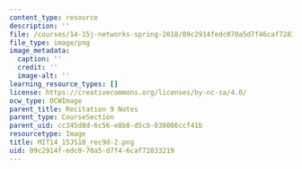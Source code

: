 ```yaml
---
content_type: resource
description: ''
file: /courses/14-15j-networks-spring-2018/09c2914fedc070a5d7f46caf72833219_MIT14_15JS18_rec9d-2.png
file_type: image/png
image_metadata:
  caption: ''
  credit: ''
  image-alt: ''
learning_resource_types: []
license: https://creativecommons.org/licenses/by-nc-sa/4.0/
ocw_type: OCWImage
parent_title: Recitation 9 Notes
parent_type: CourseSection
parent_uid: cc345d8d-6c56-e8b8-d5cb-038086ccf41b
resourcetype: Image
title: MIT14_15JS18_rec9d-2.png
uid: 09c2914f-edc0-70a5-d7f4-6caf72833219
---
```

